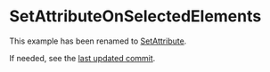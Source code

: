 # SetAttributeOnSelectedElements

This example has been renamed to [SetAttribute](../SetAttribute/).

If needed, see the [last updated commit](https://github.com/rajsite/webvi-experiments/tree/9440d5d7ecad7f44d0bf6c37b3ecc64ee62e4cd9/SetAttributeOnSelectedElements).
